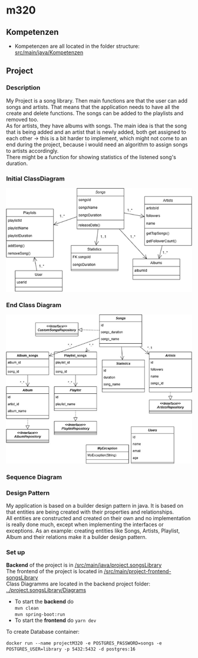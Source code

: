 # m320

## Kompetenzen

- Kompetenzen are all located in the folder structure: <u>src/main/java/Kompetenzen</u>  

  
## Project

### Description
My Project is a song library. Then main functions are that the user can add songs and artists. That means that the application needs to have
all the create and delete functions.
The songs can be added to the playlists and removed too.  
As for artists, they have albums with songs.
The main idea is that the song that is being added and an artist that is newly added, both get assigned to each other &rarr; this is a bit harder to implement, which might not come to an end
during the project, because i would need an algorithm to assign songs to artists accordingly.  
There might be a function for showing statistics of the listened song's duration.

### Initial ClassDiagram
![M320-Project-ClassDiagramm-initial.drawio.png](src/main/java/project/songsLibrary/Diagramms/M320-Project-ClassDiagramm-initial.drawio.png)

### End Class Diagram
![m320-project-endClassDiagramOfResult.jpg](src/main/java/project/songsLibrary/Diagramms/m320-project-endClassDiagramOfResult.jpg)

### Sequence Diagram

### Design Pattern
My application is based on a builder design pattern in java. It is based on that entities are being created with their properties and relationships.  
All entities are constructed and created on their own and no implementation is really done much, except when implementing the interfaces or exceptions.
As an example: creating entities like Songs, Artists, Playlist, Album and their relations make it a builder design pattern.

### Set up
**Backend** of the project is in <u>/src/main/java/project.songsLibrary</u>  
The frontend of the project is located in <u>/src/main/project-frontend-songsLibrary</u>  
Class Diagramms are located in the backend project folder: <u>../project.songsLibrary/Diagrams</u>

- To start the **backend** do  
`mvn clean`  
`mvn spring-boot:run`
- To start the **frontend** do `yarn dev`

To create Database container:  
```shell
docker run --name projectM320 -e POSTGRES_PASSWORD=songs -e POSTGRES_USER=library -p 5432:5432 -d postgres:16
```
